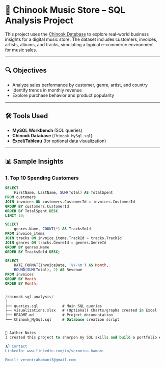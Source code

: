 # 💽 Chinook Music Store – SQL Analysis Project

This project uses the [Chinook Database](https://github.com/lerocha/chinook-database) to explore real-world business insights for a digital music store. The dataset includes customers, invoices, artists, albums, and tracks, simulating a typical e-commerce environment for music sales.

---

## 🔍 Objectives

- Analyze sales performance by customer, genre, artist, and country
- Identify trends in monthly revenue
- Explore purchase behavior and product popularity

---

## 🛠 Tools Used

- **MySQL Workbench** (SQL queries)
- **Chinook Database** (`Chinook_MySql.sql`)
- **Excel/Tableau** (for optional data visualization)

---

## 📊 Sample Insights

### 1. Top 10 Spending Customers
```sql
SELECT
    FirstName, LastName, SUM(Total) AS TotalSpent
FROM customers
JOIN invoices ON customers.CustomerId = invoices.CustomerId
GROUP BY customers.CustomerId
ORDER BY TotalSpent DESC
LIMIT 10;

SELECT
    genres.Name, COUNT(*) AS TracksSold
FROM invoice_items
JOIN tracks ON invoice_items.TrackId = tracks.TrackId
JOIN genres ON tracks.GenreId = genres.GenreId
GROUP BY genres.Name
ORDER BY TracksSold DESC;

SELECT
    DATE_FORMAT(InvoiceDate, '%Y-%m') AS Month,
    ROUND(SUM(Total), 2) AS Revenue
FROM invoices
GROUP BY Month
ORDER BY Month;


/chinook-sql-analysis/
│
├── queries.sql           # Main SQL queries
├── visualizations.xlsx   # (Optional) Charts/graphs created in Excel
├── README.md             # Project documentation
└── Chinook_MySql.sql     # Database creation script


📝 Author Notes
I created this project to sharpen my SQL skills and build a portfolio of data analysis work. If you're a recruiter or hiring manager, feel free to reach out to learn more!

📬 Contact
LinkedIn: www.linkedin.com/in/veronica-hamani

Email: veronicahamani3@gmail.com


